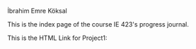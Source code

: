İbrahim Emre Köksal

This is the index page of the course IE 423's progress journal.

This is the HTML Link for Project1: 
